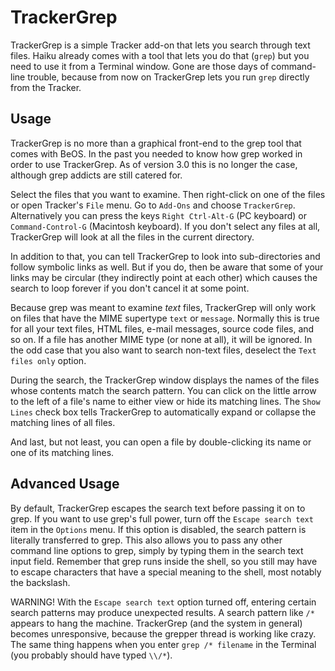TrackerGrep
========================
TrackerGrep is a simple Tracker add-on that lets you search through text
files. Haiku already comes with a tool that lets you do that (`grep`) but
you need to use it from a Terminal window. Gone are those days of
command-line trouble, because from now on TrackerGrep lets you run `grep`
directly from the Tracker.

Usage
-------------------------
TrackerGrep is no more than a graphical front-end to the grep tool that
comes with BeOS. In the past you needed to know how grep worked in order
to use TrackerGrep. As of version 3.0 this is no longer the case, although
grep addicts are still catered for.

Select the files that you want to examine. Then right-click on one of the files
or open Tracker's `File` menu. Go to `Add-Ons` and choose `TrackerGrep`.
Alternatively you can press the keys `Right Ctrl-Alt-G` (PC keyboard) or
`Command-Control-G` (Macintosh keyboard). If you don't select any files at all,
TrackerGrep will look at all the files in the current directory.

In addition to that, you can tell TrackerGrep to look into sub-directories
and follow symbolic links as well. But if you do, then be aware that some of
your links may be circular (they indirectly point at each other) which causes the
search to loop forever if you don't cancel it at some point.

Because grep was meant to examine *text* files, TrackerGrep will only work on files
that have the MIME supertype `text` or `message`. Normally this is true for all your text
files, HTML files, e-mail messages, source code files, and so on. If a file has
another MIME type (or none at all), it will be ignored. In the odd case
that you also want to search non-text files, deselect the `Text files only`
option.

During the search, the TrackerGrep window displays the names of the files whose
contents match the search pattern. You can click on the little arrow to the left
of a file's name to either view or hide its matching lines. The `Show Lines` check
box tells TrackerGrep to automatically expand or collapse the matching lines of
all files.

And last, but not least, you can open a file by double-clicking its name or one
of its matching lines.

Advanced Usage
-------------------------------

By default, TrackerGrep escapes the search text before passing it on to grep. If
you want to use grep's full power, turn off the `Escape search text` item in the
`Options` menu. If this option is disabled, the search pattern is literally
transferred to grep. This also allows you to pass any other command line options
to grep, simply by typing them in the search text input field. Remember that
grep runs inside the shell, so you still may have to escape characters that have
a special meaning to the shell, most notably the backslash.

WARNING! With the `Escape search text` option turned off, entering certain search
patterns may produce unexpected results. A search pattern like `/*` appears to
hang the machine. TrackerGrep (and the system in general) becomes unresponsive,
because the grepper thread is working like crazy. The same thing happens when
you enter `grep /* filename` in the Terminal (you probably should have typed `\\/*`).
